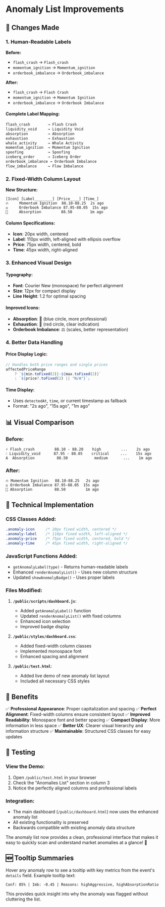 # Anomaly List Improvements

## 🎯 **Changes Made**

### 1. **Human-Readable Labels**

**Before:**

- `flash_crash` → `Flash_crash`
- `momentum_ignition` → `Momentum_ignition`
- `orderbook_imbalance` → `Orderbook_imbalance`

**After:**

- `flash_crash` → `Flash Crash`
- `momentum_ignition` → `Momentum Ignition`
- `orderbook_imbalance` → `Orderbook Imbalance`

#### Complete Label Mapping:

```javascript
flash_crash        → Flash Crash
liquidity_void     → Liquidity Void
absorption         → Absorption
exhaustion         → Exhaustion
whale_activity     → Whale Activity
momentum_ignition  → Momentum Ignition
spoofing           → Spoofing
iceberg_order      → Iceberg Order
orderbook_imbalance → Orderbook Imbalance
flow_imbalance     → Flow Imbalance
```

### 2. **Fixed-Width Column Layout**

**New Structure:**

```
[Icon] [Label________] [Price____] [Time_]
🔥     Momentum Ignition  88.10-88.25  2s ago
⚖️     Orderbook Imbalance 87.95-88.05  15s ago
🔵     Absorption         88.50        1m ago
```

#### Column Specifications:

- **Icon**: 20px width, centered
- **Label**: 110px width, left-aligned with ellipsis overflow
- **Price**: 75px width, centered, bold
- **Time**: 45px width, right-aligned

### 3. **Enhanced Visual Design**

#### Typography:

- **Font**: Courier New (monospace) for perfect alignment
- **Size**: 12px for compact display
- **Line Height**: 1.2 for optimal spacing

#### Improved Icons:

- **Absorption**: 🔵 (blue circle, more professional)
- **Exhaustion**: 🔴 (red circle, clear indication)
- **Orderbook Imbalance**: ⚖️ (scales, better representation)

### 4. **Better Data Handling**

#### Price Display Logic:

```javascript
// Handles both price ranges and single prices
affectedPriceRange
    ? `${min.toFixed(2)}-${max.toFixed(2)}`
    : `${price?.toFixed(2) || "N/A"}`;
```

#### Time Display:

- Uses `detectedAt`, `time`, or current timestamp as fallback
- Format: "2s ago", "15s ago", "1m ago"

## 📊 **Visual Comparison**

### Before:

```
⚡ Flash_crash         88.10 - 88.20    high         ...    2s ago
💧 Liquidity_void      87.95 - 88.05    critical     ...    15s ago
A  Absorption          88.50            medium       ...    1m ago
```

### After:

```
🔥 Momentum Ignition   88.10-88.25   2s ago
⚖️ Orderbook Imbalance 87.95-88.05  15s ago
🔵 Absorption          88.50         1m ago
```

## 🔧 **Technical Implementation**

### CSS Classes Added:

```css
.anomaly-icon     /* 20px fixed width, centered */
.anomaly-label    /* 110px fixed width, left-aligned */
.anomaly-price    /* 75px fixed width, centered, bold */
.anomaly-time     /* 45px fixed width, right-aligned */
```

### JavaScript Functions Added:

- `getAnomalyLabel(type)` - Returns human-readable labels
- Enhanced `renderAnomalyList()` - Uses new column structure
- Updated `showAnomalyBadge()` - Uses proper labels

### Files Modified:

1. **`/public/scripts/dashboard.js`**:

    - Added `getAnomalyLabel()` function
    - Updated `renderAnomalyList()` with fixed columns
    - Enhanced icon selection
    - Improved badge display

2. **`/public/styles/dashboard.css`**:

    - Added fixed-width column classes
    - Implemented monospace font
    - Enhanced spacing and alignment

3. **`/public/test.html`**:
    - Added live demo of new anomaly list layout
    - Included all necessary CSS styles

## 🎨 **Benefits**

✅ **Professional Appearance**: Proper capitalization and spacing
✅ **Perfect Alignment**: Fixed-width columns ensure consistent layout
✅ **Improved Readability**: Monospace font and better spacing
✅ **Compact Display**: More information in less space
✅ **Better UX**: Clearer visual hierarchy and information structure
✅ **Maintainable**: Structured CSS classes for easy updates

## 🧪 **Testing**

### View the Demo:

1. Open `/public/test.html` in your browser
2. Check the "Anomalies List" section in column 3
3. Notice the perfectly aligned columns and professional labels

### Integration:

- The main dashboard (`/public/dashboard.html`) now uses the enhanced anomaly list
- All existing functionality is preserved
- Backwards compatible with existing anomaly data structure

The anomaly list now provides a clean, professional interface that makes it easy to quickly scan and understand market anomalies at a glance! 🚀

## 🆕 Tooltip Summaries

Hover any anomaly row to see a tooltip with key metrics from the event's `details` field. Example tooltip text:

```
Conf: 85% | Imb: -0.45 | Reasons: highAggressive, highAbsorptionRatio
```

This provides quick insight into why the anomaly was flagged without cluttering the list.
